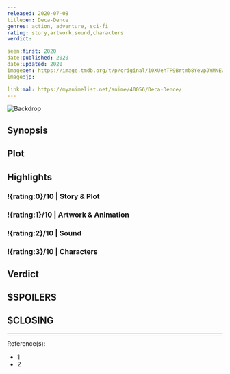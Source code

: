 ```yaml
---
released: 2020-07-08
title:en: Deca-Dence
genres: action, adventure, sci-fi
rating: story,artwork,sound,characters
verdict:

seen:first: 2020
date:published: 2020
date:updated: 2020
image:en: https://image.tmdb.org/t/p/original/i0XUehTP9Brtmb8YevpJYMNEWZT.jpg
image:jp:

link:mal: https://myanimelist.net/anime/40056/Deca-Dence/
---
```


![Backdrop]()

## Synopsis

## Plot

## Highlights

### !{rating:0}/10 | Story & Plot

### !{rating:1}/10 | Artwork & Animation

### !{rating:2}/10 | Sound

### !{rating:3}/10 | Characters

## Verdict

## $SPOILERS

## $CLOSING

---
Reference(s):

- 1
- 2
